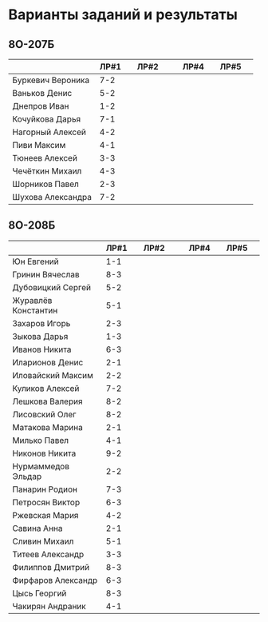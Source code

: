 # Варианты заданий и результаты

## 8О-207Б
|                     | ЛР#1 |   | ЛР#2 |   |   | ЛР#4 |   | ЛР#5 |   |
|---------------------|------|---|------|---|---|------|---|------|---|
| Буркевич Вероника   | 7-2  |   |      |   |   |      |   |      |   |
| Ваньков Денис       | 5-2  |   |      |   |   |      |   |      |   |
| Днепров Иван        | 1-2  |   |      |   |   |      |   |      |   |
| Кочуйкова Дарья     | 7-1  |   |      |   |   |      |   |      |   |
| Нагорный Алексей    | 4-2  |   |      |   |   |      |   |      |   |
| Пиви Максим         | 4-1  |   |      |   |   |      |   |      |   |
| Тюнеев Алексей      | 3-3  |   |      |   |   |      |   |      |   |
| Чечёткин Михаил     | 4-3  |   |      |   |   |      |   |      |   |
| Шорников Павел      | 2-3  |   |      |   |   |      |   |      |   |
| Шухова Александра   | 7-2  |   |      |   |   |      |   |      |   |

## 8О-208Б
|                     | ЛР#1 |   | ЛР#2 |   |   | ЛР#4 |   | ЛР#5 |   |
|---------------------|------|---|------|---|---|------|---|------|---|
| Юн Евгений          | 1-1  |   |      |   |   |      |   |      |   |
| Гринин Вячеслав     | 8-3  |   |      |   |   |      |   |      |   |
| Дубовицкий Сергей   | 5-2  |   |      |   |   |      |   |      |   |
| Журавлёв Константин | 5-1  |   |      |   |   |      |   |      |   |
| Захаров Игорь       | 2-3  |   |      |   |   |      |   |      |   |
| Зыкова Дарья        | 1-3  |   |      |   |   |      |   |      |   |
| Иванов Никита       | 6-3  |   |      |   |   |      |   |      |   |
| Иларионов Денис     | 2-1  |   |      |   |   |      |   |      |   |
| Иловайский Максим   | 2-2  |   |      |   |   |      |   |      |   |
| Куликов Алексей     | 7-2  |   |      |   |   |      |   |      |   |
| Лешкова Валерия     | 8-2  |   |      |   |   |      |   |      |   |
| Лисовский Олег      | 8-2  |   |      |   |   |      |   |      |   |
| Матакова Марина     | 2-1  |   |      |   |   |      |   |      |   |
| Милько Павел        | 4-1  |   |      |   |   |      |   |      |   |
| Никонов Никита      | 9-2  |   |      |   |   |      |   |      |   |
| Нурмаммедов Эльдар  | 2-2  |   |      |   |   |      |   |      |   |
| Панарин Родион      | 7-3  |   |      |   |   |      |   |      |   |
| Петросян Виктор     | 6-3  |   |      |   |   |      |   |      |   |
| Ржевская Мария      | 4-2  |   |      |   |   |      |   |      |   |
| Савина Анна         | 2-1  |   |      |   |   |      |   |      |   |
| Сливин Михаил       | 5-1  |   |      |   |   |      |   |      |   |
| Титеев Александр    | 3-3  |   |      |   |   |      |   |      |   |
| Филиппов Дмитрий    | 8-3  |   |      |   |   |      |   |      |   |
| Фирфаров Александр  | 6-3  |   |      |   |   |      |   |      |   |
| Цысь Георгий        | 8-3  |   |      |   |   |      |   |      |   |
| Чакирян Андраник    | 4-1  |   |      |   |   |      |   |      |   |
